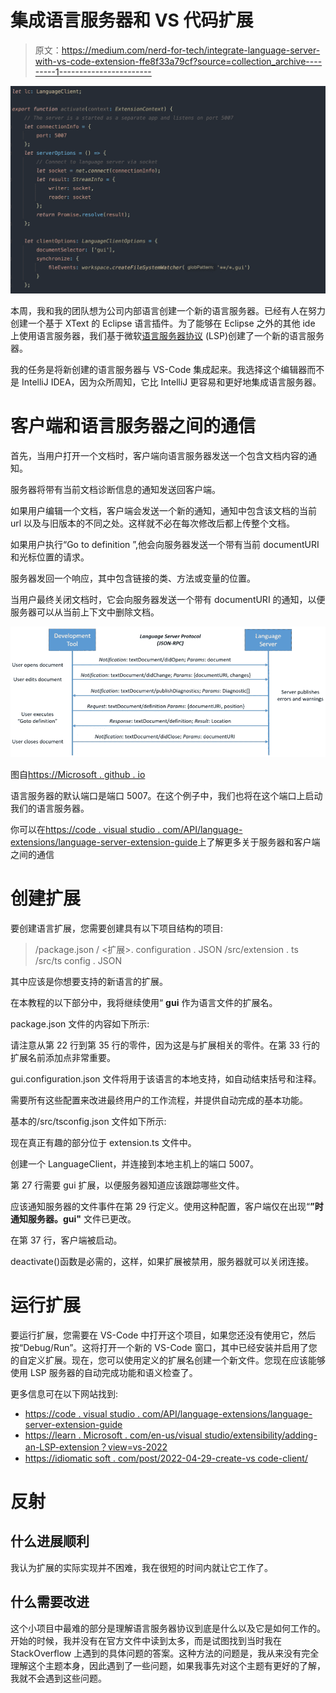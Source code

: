 # 集成语言服务器和 VS 代码扩展

> 原文：<https://medium.com/nerd-for-tech/integrate-language-server-with-vs-code-extension-ffe8f33a79cf?source=collection_archive---------1----------------------->

![](img/7273d618ce0c7aff16eaf0f307d3a6df.png)

本周，我和我的团队想为公司内部语言创建一个新的语言服务器。已经有人在努力创建一个基于 XText 的 Eclipse 语言插件。为了能够在 Eclipse 之外的其他 ide 上使用语言服务器，我们基于微软[语言服务器协议](https://microsoft.github.io/language-server-protocol/) (LSP)创建了一个新的语言服务器。

我的任务是将新创建的语言服务器与 VS-Code 集成起来。我选择这个编辑器而不是 IntelliJ IDEA，因为众所周知，它比 IntelliJ 更容易和更好地集成语言服务器。

# 客户端和语言服务器之间的通信

首先，当用户打开一个文档时，客户端向语言服务器发送一个包含文档内容的通知。

服务器将带有当前文档诊断信息的通知发送回客户端。

如果用户编辑一个文档，客户端会发送一个新的通知，通知中包含该文档的当前 url 以及与旧版本的不同之处。这样就不必在每次修改后都上传整个文档。

如果用户执行“Go to definition ”,他会向服务器发送一个带有当前 documentURI 和光标位置的请求。

服务器发回一个响应，其中包含链接的类、方法或变量的位置。

当用户最终关闭文档时，它会向服务器发送一个带有 documentURI 的通知，以便服务器可以从当前上下文中删除文档。

![](img/27bc6ca0e0390155a4e40c70ef008080.png)

图自[https://Microsoft . github . io](https://microsoft.github.io)

语言服务器的默认端口是端口 5007。在这个例子中，我们也将在这个端口上启动我们的语言服务器。

你可以在[https://code . visual studio . com/API/language-extensions/language-server-extension-guide](https://code.visualstudio.com/api/language-extensions/language-server-extension-guide)上了解更多关于服务器和客户端之间的通信

# 创建扩展

要创建语言扩展，您需要创建具有以下项目结构的项目:

> /package.json
> / <扩展>. configuration . JSON
> /src/extension . ts
> /src/ts config . JSON

其中<extension>应该是你想要支持的新语言的扩展。</extension>

在本教程的以下部分中，我将继续使用“ **gui** 作为语言文件的扩展名。

package.json 文件的内容如下所示:

请注意从第 22 行到第 35 行的零件，因为这是与扩展相关的零件。在第 33 行的扩展名前添加点非常重要。

gui.configuration.json 文件将用于该语言的本地支持，如自动结束括号和注释。

需要所有这些配置来改进最终用户的工作流程，并提供自动完成的基本功能。

基本的/src/tsconfig.json 文件如下所示:

现在真正有趣的部分位于 extension.ts 文件中。

创建一个 LanguageClient，并连接到本地主机上的端口 5007。

第 27 行需要 gui 扩展，以便服务器知道应该跟踪哪些文件。

应该通知服务器的文件事件在第 29 行定义。使用这种配置，客户端仅在出现“**”时通知服务器。gui"** 文件已更改。

在第 37 行，客户端被启动。

deactivate()函数是必需的，这样，如果扩展被禁用，服务器就可以关闭连接。

# 运行扩展

要运行扩展，您需要在 VS-Code 中打开这个项目，如果您还没有使用它，然后按“Debug/Run”。这将打开一个新的 VS-Code 窗口，其中已经安装并启用了您的自定义扩展。现在，您可以使用定义的扩展名创建一个新文件。您现在应该能够使用 LSP 服务器的自动完成功能和语义检查了。

更多信息可在以下网站找到:

*   [https://code . visual studio . com/API/language-extensions/language-server-extension-guide](https://code.visualstudio.com/api/language-extensions/language-server-extension-guide)
*   [https://learn . Microsoft . com/en-us/visual studio/extensibility/adding-an-LSP-extension？view=vs-2022](https://learn.microsoft.com/en-us/visualstudio/extensibility/adding-an-lsp-extension?view=vs-2022)
*   [https://idiomatic soft . com/post/2022-04-29-create-vs code-client/](https://idiomaticsoft.com/post/2022-04-29-create-vscode-client/)

# 反射

## 什么进展顺利

我认为扩展的实际实现并不困难，我在很短的时间内就让它工作了。

## 什么需要改进

这个小项目中最难的部分是理解语言服务器协议到底是什么以及它是如何工作的。开始的时候，我并没有在官方文件中读到太多，而是试图找到当时我在 StackOverflow 上遇到的具体问题的答案。这种方法的问题是，我从来没有完全理解这个主题本身，因此遇到了一些问题，如果我事先对这个主题有更好的了解，我就不会遇到这些问题。